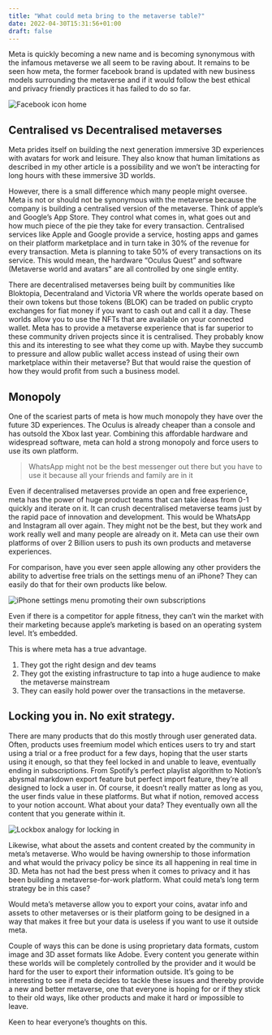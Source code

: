 ```yaml
---
title: "What could meta bring to the metaverse table?"
date: 2022-04-30T15:31:56+01:00
draft: false
---
```


Meta is quickly becoming a new name and is becoming synonymous with the infamous metaverse we all seem to be raving about. It remains to be seen how meta, the former facebook brand is updated with new business models surrounding the metaverse and if it would follow the best ethical and privacy friendly practices it has failed to do so far. 

![Facebook icon home](https://benhur.me/img/Meta/Facebook.jpeg)

## Centralised vs Decentralised metaverses
Meta prides itself on building the next generation immersive 3D experiences with avatars for work and leisure. They also know that human limitations as described in my other article is a possibility and we won’t be interacting for long hours with these immersive 3D worlds. 

However, there is a small difference which many people might oversee. Meta is not or should not be synonymous with the metaverse because the company is building a centralised version of the metaverse. Think of apple’s and Google’s App Store. They control what comes in, what goes out and how much piece of the pie they take for every transaction. Centralised services like Apple and Google provide a service, hosting apps and games on their platform marketplace and in turn take in 30% of the revenue for every transaction. Meta is planning to take 50% of every transactions on its service. This would mean, the hardware “Oculus Quest” and software (Metaverse world and avatars” are all controlled by one single entity. 

There are decentralised metaverses being built by communities like Bloktopia, Decentraland and Victoria VR where the worlds operate based on their own tokens but those tokens (BLOK) can be traded on public crypto exchanges for fiat money if you want to cash out and call it a day. These worlds allow you to use the NFTs that are available on your connected wallet. Meta has to provide a metaverse experience that is far superior to these community driven projects since it is centralised. They probably know this and its interesting to see what they come up with. Maybe they succumb to pressure and allow public wallet access instead of using their own marketplace within their metaverse? But that would raise the question of how they would profit from such a business model.  

## Monopoly
One of the scariest parts of meta is how much monopoly they have over the future 3D experiences. The Oculus is already cheaper than a console and has outsold the Xbox last year. Combining this affordable hardware and widespread software, meta can hold a strong monopoly and force users to use its own platform. 

> WhatsApp might not be the best messenger out there but you have to use it because all your friends and family are in it

Even if decentralised metaverses provide an open and free experience, meta has the power of huge product teams that can take ideas from 0-1 quickly and iterate on it. It can crush decentralised metaverse teams just by the rapid pace of innovation and development. This would be WhatsApp and Instagram all over again. They might not be the best, but they work and work really well and many people are already on it. Meta can use their own platforms of over 2 Billion users to push its own products and metaverse experiences. 

For comparison, have you ever seen apple allowing any other providers the ability to advertise free trials on the settings menu of an iPhone? They can easily do that for their own products like below. 

![iPhone settings menu promoting their own subscriptions](https://benhur.me/img/Meta/iPhonesettings.jpeg)

Even if there is a competitor for apple fitness, they can’t win the market with their marketing because apple’s marketing is based on an operating system level. It’s embedded. 

This is where meta has a true advantage.
1. They got the right design and dev teams 
2. They got the existing infrastructure to tap into a huge audience to make the metaverse mainstream 
3. They can easily hold power over the transactions in the metaverse. 

## Locking you in. No exit strategy.
There are many products that do this mostly through user generated data. Often, products uses freemium model which entices users to try and start using a trial or a free product for a few days, hoping that the user starts using it enough, so that they feel locked in and unable to leave, eventually ending in subscriptions. From Spotify’s perfect playlist algorithm to Notion’s abysmal markdown export feature but perfect import feature, they’re all designed to lock a user in. Of course, it doesn’t really matter as long as you, the user finds value in these platforms. But what if notion, removed access to your notion account. What about your data? They eventually own all the content that you generate within it. 

![Lockbox analogy for locking in](https://benhur.me/img/Meta/Lock.jpeg)

Likewise, what about the assets and content created by the community in meta’s metaverse. Who would be having ownership to those information and what would the privacy policy be since its all happening in real time in 3D. Meta has not had the best press when it comes to privacy and it has been building a metaverse-for-work platform. What could meta’s long term strategy be in this case? 

Would meta’s metaverse allow you to export your coins, avatar info and assets to other metaverses or is their platform going to be designed in a way that makes it free but your data is useless if you want to use it outside meta. 

Couple of ways this can be done is using proprietary data formats, custom image and 3D asset formats like Adobe. Every content you generate within these worlds will be completely controlled by the provider and it would be hard for the user to export their information outside. It’s going to be interesting to see if meta decides to tackle these issues and thereby provide a new and better metaverse, one that everyone is hoping for or if they stick to their old ways, like other products and make it hard or impossible to leave.

Keen to hear everyone’s thoughts on this.